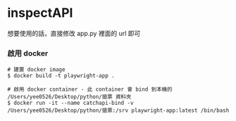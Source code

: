 # inspectAPI
想要使用的話，直接修改 app.py 裡面的 url 即可



### 啟用 docker

```shell
# 建置 docker image
$ docker build -t playwright-app .

# 啟用 docker container - 此 container 會 bind 到本機的 /Users/yee0526/Desktop/python/搶票 資料夾
$ docker run -it --name catchapi-bind -v /Users/yee0526/Desktop/python/搶票:/srv playwright-app:latest /bin/bash
```
